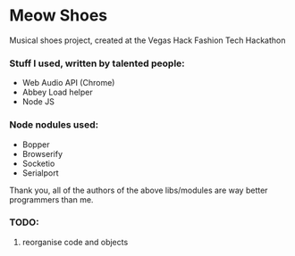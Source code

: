 # Meow Shoes

Musical shoes project, created at the Vegas Hack Fashion Tech Hackathon

### Stuff I used, written by talented people:

+ Web Audio API (Chrome)
+ Abbey Load helper
+ Node JS

### Node nodules used:
+ Bopper
+ Browserify
+ Socketio
+ Serialport

Thank you, all of the authors of the above libs/modules are way better programmers than me.

### TODO:
1.  reorganise code and objects

